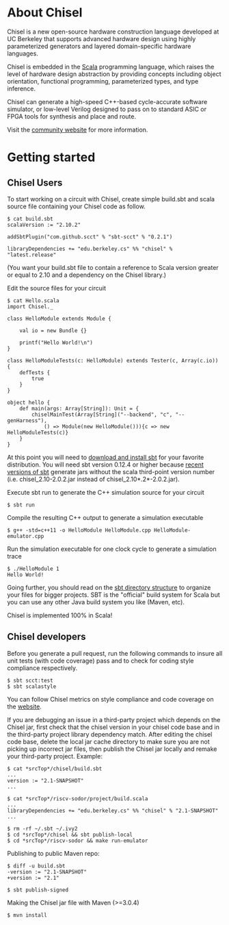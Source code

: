 About Chisel
============

Chisel is a new open-source hardware construction language developed
at UC Berkeley that supports advanced hardware design using highly
parameterized generators and layered domain-specific hardware languages.

Chisel is embedded in the [Scala](http://www.scala-lang.org/) programming
language, which raises the level of hardware design abstraction by providing
concepts including object orientation, functional programming, parameterized
types, and type inference.

Chisel can generate a high-speed C++-based cycle-accurate software simulator,
or low-level Verilog designed to pass on to standard ASIC or FPGA tools
for synthesis and place and route.

Visit the [community website](http://chisel.eecs.berkeley.edu/) for more
information.

Getting started
===============

Chisel Users
------------

To start working on a circuit with Chisel, create simple build.sbt
and scala source file containing your Chisel code as follow.

    $ cat build.sbt
    scalaVersion := "2.10.2"

    addSbtPlugin("com.github.scct" % "sbt-scct" % "0.2.1")

    libraryDependencies += "edu.berkeley.cs" %% "chisel" % "latest.release"

(You want your build.sbt file to contain a reference to Scala version greater
or equal to 2.10 and a dependency on the Chisel library.)

Edit the source files for your circuit

    $ cat Hello.scala
    import Chisel._

    class HelloModule extends Module {

        val io = new Bundle {}

        printf("Hello World!\n")
    }

    class HelloModuleTests(c: HelloModule) extends Tester(c, Array(c.io)) {
        defTests {
            true
        }
    }

    object hello {
        def main(args: Array[String]): Unit = {
            chiselMainTest(Array[String]("--backend", "c", "--genHarness"),
                () => Module(new HelloModule())){c => new HelloModuleTests(c)}
        }
    }

At this point you will need to [download and install sbt](http://www.scala-sbt.org/release/docs/Getting-Started/Setup.html#installing-sbt)
for your favorite distribution. You will need sbt version 0.12.4 or higher
because [recent versions of sbt](http://www.scala-sbt.org/0.12.4/docs/Community/Changes.html)
generate jars without the scala third-point version number
(i.e. chisel_2.10-2.0.2.jar instead of chisel_2.10*.2*-2.0.2.jar).

Execute sbt run to generate the C++ simulation source for your circuit

    $ sbt run

Compile the resulting C++ output to generate a simulation executable

    $ g++ -std=c++11 -o HelloModule HelloModule.cpp HelloModule-emulator.cpp

Run the simulation executable for one clock cycle to generate a simulation trace

    $ ./HelloModule 1
    Hello World!

Going further, you should read on the [sbt directory structure](http://www.scala-sbt.org/release/docs/Getting-Started/Directories.html)
to organize your files for bigger projects. SBT is the &quot;official&quot;
build system for Scala but you can use any other Java build system you
like (Maven, etc).

Chisel is implemented 100% in Scala!


Chisel developers
-----------------

Before you generate a pull request, run the following commands
to insure all unit tests (with code coverage) pass
and to check for coding style compliance respectively.

    $ sbt scct:test
    $ sbt scalastyle

You can follow Chisel metrics on style compliance and code coverage
on the [website](https://chisel.eecs.berkeley.edu/unit_test_trends.html).

If you are debugging an issue in a third-party project which depends
on the Chisel jar, first check that the chisel version in your chisel
code base and in the third-party project library dependency match.
After editing the chisel code base, delete the local jar cache directory
to make sure you are not picking up incorrect jar files, then publish
the Chisel jar locally and remake your third-party project. Example:

    $ cat *srcTop*/chisel/build.sbt
    ...
    version := "2.1-SNAPSHOT"
    ...

    $ cat *srcTop*/riscv-sodor/project/build.scala
    ...
    libraryDependencies += "edu.berkeley.cs" %% "chisel" % "2.1-SNAPSHOT"
    ...

    $ rm -rf ~/.sbt ~/.ivy2
    $ cd *srcTop*/chisel && sbt publish-local
    $ cd *srcTop*/riscv-sodor && make run-emulator

Publishing to public Maven repo:

    $ diff -u build.sbt
    -version := "2.1-SNAPSHOT"
    +version := "2.1"

    $ sbt publish-signed

Making the Chisel jar file with Maven (>=3.0.4)

    $ mvn install
